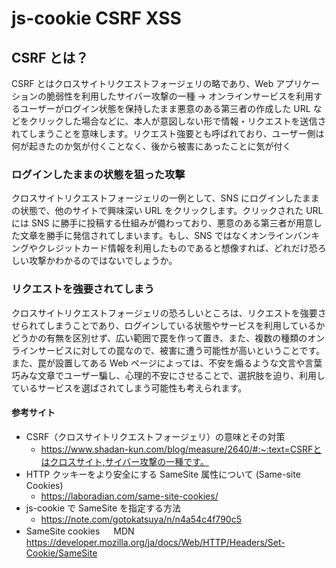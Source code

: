 # js-cookie CSRF XSS

## CSRF とは？

CSRF とはクロスサイトリクエストフォージェリの略であり、Web アプリケーションの脆弱性を利用したサイバー攻撃の一種
→ オンラインサービスを利用するユーザーがログイン状態を保持したまま悪意のある第三者の作成した URL などをクリックした場合などに、本人が意図しない形で情報・リクエストを送信されてしまうことを意味します。リクエスト強要とも呼ばれており、ユーザー側は何が起きたのか気が付くことなく、後から被害にあったことに気が付く

### ログインしたままの状態を狙った攻撃

クロスサイトリクエストフォージェリの一例として、SNS にログインしたままの状態で、他のサイトで興味深い URL をクリックします。クリックされた URL には SNS に勝手に投稿する仕組みが備わっており、悪意のある第三者が用意した文章を勝手に発信されてしまいます。もし、SNS ではなくオンラインバンキングやクレジットカード情報を利用したものであると想像すれば、どれだけ恐ろしい攻撃かわかるのではないでしょうか。

### リクエストを強要されてしまう

クロスサイトリクエストフォージェリの恐ろしいところは、リクエストを強要させられてしまうことであり、ログインしている状態やサービスを利用しているかどうかの有無を区別せず、広い範囲で罠を作って置き、また、複数の種類のオンラインサービスに対しての罠なので、被害に遭う可能性が高いということです。
また、罠が設置してある Web ページによっては、不安を煽るような文言や言葉巧みな文章でユーザー騙し、心理的不安にさせることで、選択肢を迫り、利用しているサービスを選ばされてしまう可能性も考えられます。

#### 参考サイト

- CSRF（クロスサイトリクエストフォージェリ）の意味とその対策
  - https://www.shadan-kun.com/blog/measure/2640/#:~:text=CSRFとはクロスサイト,サイバー攻撃の一種です。
- HTTP クッキーをより安全にする SameSite 属性について (Same-site Cookies)
  - https://laboradian.com/same-site-cookies/
- js-cookie で SameSite を指定する方法
  - https://note.com/gotokatsuya/n/n4a54c4f790c5
- SameSite cookies 　 MDN
  https://developer.mozilla.org/ja/docs/Web/HTTP/Headers/Set-Cookie/SameSite

